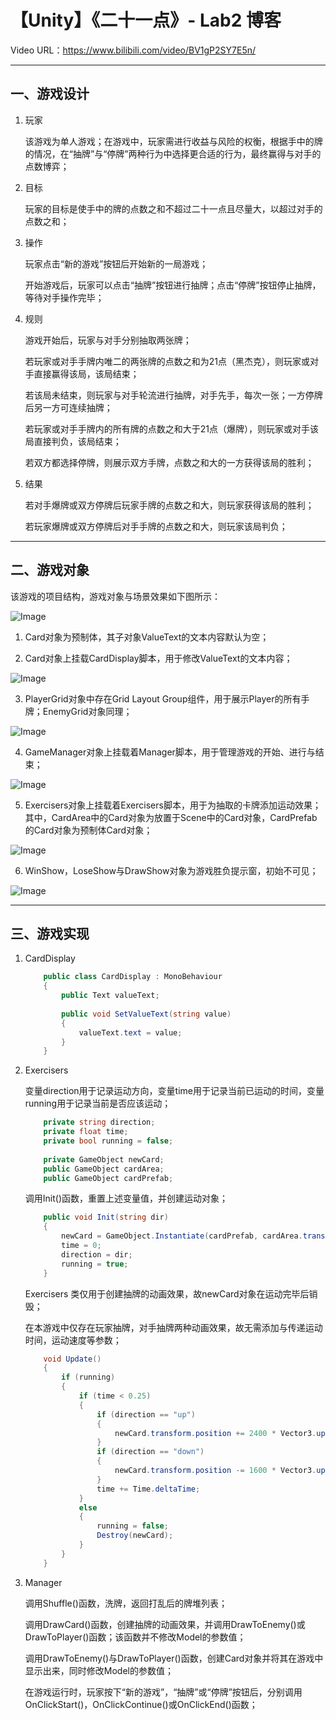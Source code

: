 # 【Unity】《二十一点》- Lab2 博客 

Video URL：https://www.bilibili.com/video/BV1gP2SY7E5n/

---

## 一、游戏设计  

1. 玩家  

    该游戏为单人游戏；在游戏中，玩家需进行收益与风险的权衡，根据手中的牌的情况，在“抽牌”与“停牌”两种行为中选择更合适的行为，最终赢得与对手的点数博弈； 

2. 目标  

    玩家的目标是使手中的牌的点数之和不超过二十一点且尽量大，以超过对手的点数之和； 

3. 操作  

    玩家点击“新的游戏”按钮后开始新的一局游戏； 

    开始游戏后，玩家可以点击“抽牌”按钮进行抽牌；点击“停牌”按钮停止抽牌，等待对手操作完毕； 

4. 规则  

    游戏开始后，玩家与对手分别抽取两张牌； 

    若玩家或对手手牌内唯二的两张牌的点数之和为21点（黑杰克），则玩家或对手直接赢得该局，该局结束；

    若该局未结束，则玩家与对手轮流进行抽牌，对手先手，每次一张；一方停牌后另一方可连续抽牌； 

    若玩家或对手手牌内的所有牌的点数之和大于21点（爆牌），则玩家或对手该局直接判负，该局结束； 

    若双方都选择停牌，则展示双方手牌，点数之和大的一方获得该局的胜利； 

5. 结果  

    若对手爆牌或双方停牌后玩家手牌的点数之和大，则玩家获得该局的胜利； 

    若玩家爆牌或双方停牌后对手手牌的点数之和大，则玩家该局判负；

---

## 二、游戏对象  

  该游戏的项目结构，游戏对象与场景效果如下图所示： 
  
  ![Image](./word/media/image1.png)

  1. Card对象为预制体，其子对象ValueText的文本内容默认为空；
  
  2. Card对象上挂载CardDisplay脚本，用于修改ValueText的文本内容； 
  
  ![Image](./word/media/image2.png)

  3. PlayerGrid对象中存在Grid Layout Group组件，用于展示Player的所有手牌；EnemyGrid对象同理； 
  
  ![Image](./word/media/image3.png)

  4. GameManager对象上挂载着Manager脚本，用于管理游戏的开始、进行与结束； 
  
  ![Image](./word/media/image4.png)

  5. Exercisers对象上挂载着Exercisers脚本，用于为抽取的卡牌添加运动效果；其中，CardArea中的Card对象为放置于Scene中的Card对象，CardPrefab的Card对象为预制体Card对象； 
  
  ![Image](./word/media/image5.png)

  6. WinShow，LoseShow与DrawShow对象为游戏胜负提示窗，初始不可见； 
  
  ![Image](./word/media/image6.png)

---

## 三、游戏实现 

1. CardDisplay

    ```cs
        public class CardDisplay : MonoBehaviour
        {
            public Text valueText;
        
            public void SetValueText(string value)
            {
                valueText.text = value;
            }
        }
    ```

2. Exercisers 

    变量direction用于记录运动方向，变量time用于记录当前已运动的时间，变量running用于记录当前是否应该运动；

    ```cs
        private string direction;
        private float time;
        private bool running = false;
        
        private GameObject newCard;
        public GameObject cardArea;
        public GameObject cardPrefab;
    ```

    调用Init()函数，重置上述变量值，并创建运动对象；

    ```cs
        public void Init(string dir)
        {
            newCard = GameObject.Instantiate(cardPrefab, cardArea.transform);
            time = 0;
            direction = dir;
            running = true;
        }
    ```

    Exercisers 类仅用于创建抽牌的动画效果，故newCard对象在运动完毕后销毁； 
  
    在本游戏中仅存在玩家抽牌，对手抽牌两种动画效果，故无需添加与传递运动时间，运动速度等参数； 

    ```cs
        void Update()
        {
            if (running)
            {
                if (time < 0.25)
                {
                    if (direction == "up")
                    {
                        newCard.transform.position += 2400 * Vector3.up * Time.deltaTime;
                    }
                    if (direction == "down")
                    {
                        newCard.transform.position -= 1600 * Vector3.up * Time.deltaTime;
                    }
                    time += Time.deltaTime;
                }
                else
                {
                    running = false;
                    Destroy(newCard);
                }
            }
        }
    ```

3. Manager 

    调用Shuffle()函数，洗牌，返回打乱后的牌堆列表； 

    调用DrawCard()函数，创建抽牌的动画效果，并调用DrawToEnemy()或DrawToPlayer()函数；该函数并不修改Model的参数值； 

    调用DrawToEnemy()与DrawToPlayer()函数，创建Card对象并将其在游戏中显示出来，同时修改Model的参数值； 

    在游戏运行时，玩家按下“新的游戏”，“抽牌”或“停牌”按钮后，分别调用OnClickStart()，OnClickContinue()或OnClickEnd()函数； 
